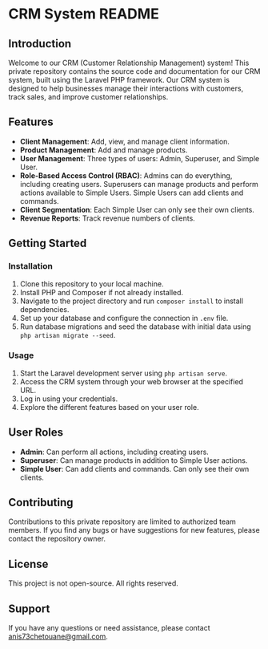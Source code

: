 # CRM System README

## Introduction

Welcome to our CRM (Customer Relationship Management) system! This private repository contains the source code and documentation for our CRM system, built using the Laravel PHP framework. Our CRM system is designed to help businesses manage their interactions with customers, track sales, and improve customer relationships.

## Features

- **Client Management**: Add, view, and manage client information.
- **Product Management**: Add and manage products.
- **User Management**: Three types of users: Admin, Superuser, and Simple User.
- **Role-Based Access Control (RBAC)**: Admins can do everything, including creating users. Superusers can manage products and perform actions available to Simple Users. Simple Users can add clients and commands.
- **Client Segmentation**: Each Simple User can only see their own clients.
- **Revenue Reports**: Track revenue numbers of clients.

## Getting Started

### Installation

1. Clone this repository to your local machine.
2. Install PHP and Composer if not already installed.
3. Navigate to the project directory and run `composer install` to install dependencies.
4. Set up your database and configure the connection in `.env` file.
5. Run database migrations and seed the database with initial data using `php artisan migrate --seed`.

### Usage

1. Start the Laravel development server using `php artisan serve`.
2. Access the CRM system through your web browser at the specified URL.
3. Log in using your credentials.
4. Explore the different features based on your user role.

## User Roles

- **Admin**: Can perform all actions, including creating users.
- **Superuser**: Can manage products in addition to Simple User actions.
- **Simple User**: Can add clients and commands. Can only see their own clients.

## Contributing

Contributions to this private repository are limited to authorized team members. If you find any bugs or have suggestions for new features, please contact the repository owner.

## License

This project is not open-source. All rights reserved.

## Support

If you have any questions or need assistance, please contact [anis73chetouane@gmail.com](mailto:anis73chetouane@gmail.com).
